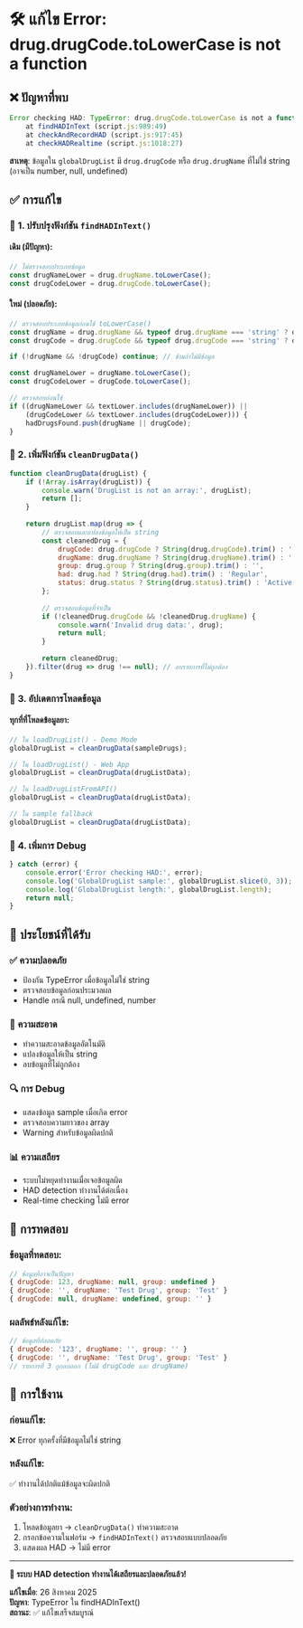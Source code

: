 # 🛠️ แก้ไข Error: drug.drugCode.toLowerCase is not a function

## ❌ **ปัญหาที่พบ**

```javascript
Error checking HAD: TypeError: drug.drugCode.toLowerCase is not a function
    at findHADInText (script.js:989:49)
    at checkAndRecordHAD (script.js:917:45)
    at checkHADRealtime (script.js:1018:27)
```

**สาเหตุ**: ข้อมูลใน `globalDrugList` มี `drug.drugCode` หรือ `drug.drugName` ที่ไม่ใช่ string (อาจเป็น number, null, undefined)

## ✅ **การแก้ไข**

### 🔧 **1. ปรับปรุงฟังก์ชัน `findHADInText()`**

#### **เดิม (มีปัญหา)**:
```javascript
// ไม่ตรวจสอบประเภทข้อมูล
const drugNameLower = drug.drugName.toLowerCase();
const drugCodeLower = drug.drugCode.toLowerCase();
```

#### **ใหม่ (ปลอดภัย)**:
```javascript
// ตรวจสอบประเภทข้อมูลก่อนใช้ toLowerCase()
const drugName = drug.drugName && typeof drug.drugName === 'string' ? drug.drugName : '';
const drugCode = drug.drugCode && typeof drug.drugCode === 'string' ? drug.drugCode : '';

if (!drugName && !drugCode) continue; // ข้ามถ้าไม่มีข้อมูล

const drugNameLower = drugName.toLowerCase();
const drugCodeLower = drugCode.toLowerCase();

// ตรวจสอบก่อนใช้
if ((drugNameLower && textLower.includes(drugNameLower)) || 
    (drugCodeLower && textLower.includes(drugCodeLower))) {
    hadDrugsFound.push(drugName || drugCode);
}
```

### 🧹 **2. เพิ่มฟังก์ชัน `cleanDrugData()`**

```javascript
function cleanDrugData(drugList) {
    if (!Array.isArray(drugList)) {
        console.warn('DrugList is not an array:', drugList);
        return [];
    }
    
    return drugList.map(drug => {
        // ตรวจสอบและแปลงข้อมูลให้เป็น string
        const cleanedDrug = {
            drugCode: drug.drugCode ? String(drug.drugCode).trim() : '',
            drugName: drug.drugName ? String(drug.drugName).trim() : '',
            group: drug.group ? String(drug.group).trim() : '',
            had: drug.had ? String(drug.had).trim() : 'Regular',
            status: drug.status ? String(drug.status).trim() : 'Active'
        };
        
        // ตรวจสอบข้อมูลที่จำเป็น
        if (!cleanedDrug.drugCode && !cleanedDrug.drugName) {
            console.warn('Invalid drug data:', drug);
            return null;
        }
        
        return cleanedDrug;
    }).filter(drug => drug !== null); // ลบรายการที่ไม่ถูกต้อง
}
```

### 🔄 **3. อัปเดตการโหลดข้อมูล**

#### **ทุกที่ที่โหลดข้อมูลยา**:
```javascript
// ใน loadDrugList() - Demo Mode
globalDrugList = cleanDrugData(sampleDrugs);

// ใน loadDrugList() - Web App
globalDrugList = cleanDrugData(drugListData);

// ใน loadDrugListFromAPI()
globalDrugList = cleanDrugData(drugListData);

// ใน sample fallback
globalDrugList = cleanDrugData(drugListData);
```

### 🐛 **4. เพิ่มการ Debug**

```javascript
} catch (error) {
    console.error('Error checking HAD:', error);
    console.log('GlobalDrugList sample:', globalDrugList.slice(0, 3));
    console.log('GlobalDrugList length:', globalDrugList.length);
    return null;
}
```

## 🎯 **ประโยชน์ที่ได้รับ**

### ✅ **ความปลอดภัย**
- ป้องกัน TypeError เมื่อข้อมูลไม่ใช่ string
- ตรวจสอบข้อมูลก่อนประมวลผล
- Handle กรณี null, undefined, number

### 🧹 **ความสะอาด**
- ทำความสะอาดข้อมูลอัตโนมัติ
- แปลงข้อมูลให้เป็น string
- ลบข้อมูลที่ไม่ถูกต้อง

### 🔍 **การ Debug**
- แสดงข้อมูล sample เมื่อเกิด error
- ตรวจสอบความยาวของ array
- Warning สำหรับข้อมูลผิดปกติ

### 📊 **ความเสถียร**
- ระบบไม่หยุดทำงานเมื่อเจอข้อมูลผิด
- HAD detection ทำงานได้ต่อเนื่อง
- Real-time checking ไม่มี error

## 🧪 **การทดสอบ**

### **ข้อมูลที่ทดสอบ**:
```javascript
// ข้อมูลที่อาจเป็นปัญหา
{ drugCode: 123, drugName: null, group: undefined }
{ drugCode: '', drugName: 'Test Drug', group: 'Test' }
{ drugCode: null, drugName: undefined, group: '' }
```

### **ผลลัพธ์หลังแก้ไข**:
```javascript
// ข้อมูลที่ปลอดภัย
{ drugCode: '123', drugName: '', group: '' }
{ drugCode: '', drugName: 'Test Drug', group: 'Test' }
// รายการที่ 3 ถูกลบออก (ไม่มี drugCode และ drugName)
```

## 🔧 **การใช้งาน**

### **ก่อนแก้ไข**: 
❌ Error ทุกครั้งที่มีข้อมูลไม่ใช่ string

### **หลังแก้ไข**: 
✅ ทำงานได้ปกติแม้ข้อมูลจะผิดปกติ

### **ตัวอย่างการทำงาน**:
1. โหลดข้อมูลยา → `cleanDrugData()` ทำความสะอาด
2. กรอกข้อความในฟอร์ม → `findHADInText()` ตรวจสอบแบบปลอดภัย
3. แสดงผล HAD → ไม่มี error

---

**🎯 ระบบ HAD detection ทำงานได้เสถียรและปลอดภัยแล้ว!**

**แก้ไขเมื่อ**: 26 สิงหาคม 2025  
**ปัญหา**: TypeError ใน findHADInText()  
**สถานะ**: ✅ แก้ไขเสร็จสมบูรณ์

